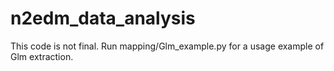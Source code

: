 # n2edm_data_analysis

This code is not final.
Run mapping/Glm_example.py for a usage example of Glm extraction.
